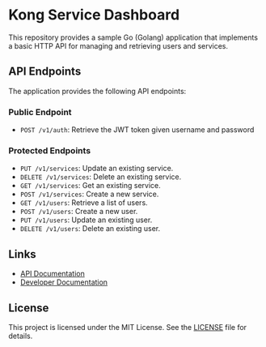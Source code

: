 # Kong Service Dashboard

This repository provides a sample Go (Golang) application that implements a basic HTTP API for managing and retrieving users and services.

## API Endpoints

The application provides the following API endpoints:

### Public Endpoint
- `POST /v1/auth`: Retrieve the JWT token given username and password

### Protected Endpoints
- `PUT /v1/services`: Update an existing service.
- `DELETE /v1/services`: Delete an existing service.
- `GET /v1/services`: Get an existing service.
- `POST /v1/services`: Create a new service.
- `GET /v1/users`: Retrieve a list of users.
- `POST /v1/users`: Create a new user.
- `PUT /v1/users`: Update an existing user.
- `DELETE /v1/users`: Delete an existing user.

## Links
- [API Documentation](README-api.md)
- [Developer Documentation](README-dev.md)
## License

This project is licensed under the MIT License. See the [LICENSE](LICENSE) file for details.
